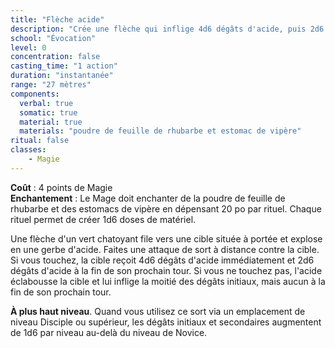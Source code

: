 ```yaml
---
title: "Flèche acide"
description: "Crée une flèche qui inflige 4d6 dégâts d'acide, puis 2d6 au round suivant."
school: "Évocation"
level: 0
concentration: false
casting_time: "1 action"
duration: "instantanée"
range: "27 mètres"
components:
  verbal: true
  somatic: true
  material: true
  materials: "poudre de feuille de rhubarbe et estomac de vipère"
ritual: false
classes:
    - Magie
---
```

**Coût** : 4 points de Magie  
**Enchantement** : Le Mage doit enchanter de la poudre de feuille de rhubarbe et des estomacs de vipère en dépensant 20 po par rituel. Chaque rituel permet de créer 1d6 doses de matériel.

Une flèche d'un vert chatoyant file vers une cible située à portée et explose en une gerbe d'acide. Faites une attaque de sort à distance contre la cible. Si vous touchez, la cible reçoit 4d6 dégâts d'acide immédiatement et 2d6 dégâts d'acide à la fin de son prochain tour. Si vous ne touchez pas, l'acide éclabousse la cible et lui inflige la moitié des dégâts initiaux, mais aucun à la fin de son prochain tour.

**À plus haut niveau**. Quand vous utilisez ce sort via un emplacement de niveau Disciple ou supérieur, les dégâts initiaux et secondaires augmentent de 1d6 par niveau au-delà du niveau de Novice.
